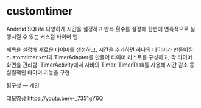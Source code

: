 # customtimer
Android SQLite 다양하게 시간을 설정하고 반복 횟수를 설정해 한번에 연속적으로 실행시킬 수 있는 커스텀 타이머 앱.

제목을 설정해 새로운 타이머를 생성하고, 시간을 추가하면 하나의 타이머가 만들어짐.
customtimer.xml과 TimerAdapter를 만들어 타이머 리스트를 구성하고, 각 타이머 화면을 관리함.
TimerActivity에서 자바의 Timer, TimerTask를 사용해 시간 감소 등 실질적인 타이머 기능을 구현.

팀구성 ― 개인

데모영상 https://youtu.be/v-_7351gY6Q
